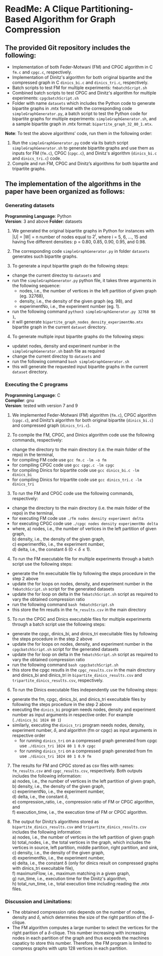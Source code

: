 


# ReadMe: A Clique Partitioning-Based Algorithm for Graph Compression

## The provided Git repository includes the following:

- Implementation of both Feder-Motwani (FM) and CPGC algorithm in C `fm.c` and `cpgc.c`, respectively.
- Implementation of Dinitz's algorithm for both original bipartite and the compressed graph in C `dinics_bi.c` and `dinics_tri.c`, respectively.
- Batch scripts to test FM for multiple experiments: `fmbatchScript.sh`
- Combined batch scripts to test CPGC and Dinitz's algorithm for multiple experiments: `cpgcbatchScript.sh`
- Folder with name `datasets` which includes the Python code to generate bipartite graphs in .mtx format with the corresponding code `simpleGraphGenerator.py`, a batch script to test the Python code for bipartite graphs for multiple experiments: `simpleGraphGenerator.sh`, and a sample bipartite graph in .mtx format: `bipartite_graph_32_80_1.mtx`.

**Note**: To test the above algorithms’ code, run them in the following order:

1. Run the `simpleGraphGenerator.py` code via its batch script `simpleGraphGenerator.sh` to generate bipartite graphs and use them as inputs for FM (`fm.c`), CPGC (`cpgc.c`), and Dinitz's algorithm (`dinics_bi.c` and `dinics_tri.c`) code.
2. Compile and run FM, CPGC and Dinitz’s algorithms for both bipartite and tripartite graphs.


## The implementation of the algorithms in the paper have been organized as follows:

### Generating datasets

**Programming Language**: Python  
**Version**: 3 and above
**Folder**: datasets
1. We generated the original bipartite graphs in Python for instances with |U| = |W| = n number of nodes equal to $2^i$, where i = 5, 6, ..., 15 and having five different densities: p = 0.80, 0.85, 0.90, 0.95, and 0.98.

2. The corresponding code `simpleGraphGenerator.py` in folder `datasets` generates such bipartite graphs.

3. To generate a input bipartite graph do the following steps:  
-  change the current directoy to `datasets` and
-  run the `simpleGraphGenerator.py` python file, it takes three arguments in the following sequence:
   - nodes, i.e., the number of vertices in the left partition of given graph (eg. 32768),  
   - density, i.e., the density of the given graph (eg. 98), and  
   - experimentNo, i.e., the experiment number (eg. 1).  
-  run the following command ```python3 simpleGraphGenerator.py 32768 98 1```,
-  it will generate `bipartite_graph_nodes_density_experimentNo.mtx` bipartite graph in the current `dataset` directory. 

4. To generate multiple input bipartite graphs do the following steps:
- updatet nodes, density and experiment number in the `simpleGraphGenerator.sh` bash file as required
- change the current directoy to `datasets` and
- run the following command ```bash simpleGraphGenerator.sh```
- this will generate the requested input bipartite graphs in the current `dataset` directory.

### Executing the C programs
**Programming Language**: C  
**Compiler**: gnu  
**Version**: tested with version 7 and 9

1. We implemented Feder-Motwani (FM) algorithm (`fm.c`), CPGC algorithm (`cpgc.c`), and Dinitz’s algorithm for both original bipartite (`dinics_bi.c`) and compressed graph (`dinics_tri.c`).

2. To compile the FM, CPGC, and Dinics algorithm code use the following commands, respectively:
- change the directory to the main directory (i.e. the main folder of the repo) in the terminal,
- for compiling FM code use ```gcc fm.c -lm -o fm```
- for compiling CPGC code use ```gcc cpgc.c -lm cpgc```
- for compiling Dinics for bipartite code use ```gcc dinics_bi.c -lm dinics_bi```
- for compiling Dinics for tripartite code use ```gcc dinics_tri.c -lm dinics_tri```

3. To run the FM and CPGC code use the following commands, respectively:
- change the directory to the main directory (i.e. the main folder of the repo) in the terminal,
- for executing FM code use ```./fm nodes density experiment delta```
- for executing CPGC code use ```./cpgc nodes density experimentNo delta```
- where, 
   a) nodes, i.e., the number of vertices in the left partition of given graph,  
   b) density, i.e., the density of the given graph,  
   c) experimentNo, i.e., the experiment number,  
   d) delta, i.e., the constant δ ($0 < \delta \leq 1$).  

4. To run the FM executable file for multiple experiments through a batch script use the following steps:
- generate the fm execuitable file by following the steps procedure in the step 2 above
- update the for loops on nodes, density, and experiment number in the `fmbatchScript.sh` script for the generated datasets
- update the for loop on delta in the `fmbatchScript.sh` script as required to vary the obtained compression ratio
- run the following command ```bash fmbatchScript.sh```
- this store the fm resutls in the `fm_results.csv` in the main directory

5. To run the CPGC and Dinics executable files for multiple experiments through a batch script use the following steps:
- generate the cpgc, dinics_bi, and dinics_tri execuitable files by following the steps procedure in the step 2 above
- update the for loops on nodes, density, and experiment number in the `cpgcbatchScript.sh` script for the generated datasets
- update the for loop on delta in the `fmbatchScript.sh` script as required to vary the obtained compression ratio
- run the following command ```bash cpgcbatchScript.sh```
- this store the cpgc resutls in the `cpgc_results.csv` in the main directory and dinics_bi and dinics_tri in `bipartite_dinics_results.csv` and `tripartite_dinics_results.csv`, respectively.

6. To run the Dinics executable files independently use the following steps:
- generate the fm, cpgc, dinics_bi, and dinics_tri execuitable files by following the steps procedure in the step 2 above
- executing the `dinics_bi` program needs nodes, density and experiment number as input arguments in respective order. For example (```./dinics_bi 1024 80 1```)
- similarly, executing the `dinics_tri` program needs nodes, density, experiment number, $\delta$, and algorithm (fm or cpgc) as input arguments in respective order
  - for running `dinics_tri` on a compressed graph generated from cpgc use ```./dinics_tri 1024 80 1 0.9 cpgc```
  - for running `dinics_tri` on a compressed graph generated from fm use ```./dinics_tri 1024 80 1 0.9 fm```

7. The results for FM and CPGC stored as csv files with names: `fm_results.csv` and `cpgc_results.csv`, respectively. Both outputs includes the following information:  
a) nodes, i.e., the number of vertices in the left partition of given graph,  
b) density, i.e., the density of the given graph,  
c) experimentNo, i.e., the experiment number,  
d) delta, i.e., the constant $\delta$,  
e) compression_ratio, i.e., compression ratio of FM or CPGC algorithm, and  
f) execution_time, i.e., the execution time of FM or CPGC algorithm.  

8. The output for Dinitz’s algorithms stored as `bipartite_dinics_results.csv` and `tripartite_dinics_results.csv` includes the following information:  
a) nodes, i.e., the number of vertices in the left partition of given graph  
b) total_nodes, i.e., the total vertices in the graph, which includes the vertices in source, left partition, middle partition, right partition, and sink,  
c) density, i.e., the density of the given graph,  
d) experimentNo, i.e., the experiment number,  
e) delta, i.e., the constant δ (only for dinics result on compressed graphs with dinics_tri execuitable file),  
f) maximumFlow, i.e., maximum matching in a given graph,  
g) run_time, i.e., execution time for the Dinitz's algorithm,  
h) total_run_time, i.e., total execution time including reading the .mtx files.  


### Discussion and Limitations:
- The obtained compression ratio depends on the number of nodes, density and $\delta$, which determines the size of the right partition of the $\delta$-clique.
- The FM algorithm computes a large number to select the vertices for the right parition of a $\delta$-clique. This number increasing with increasing nodes in each partition of the graph and thus exceeds the machines capaticy to store this number. Therefore, the FM program is limited to compress graphs with upto 128 vertices in each partition. 




